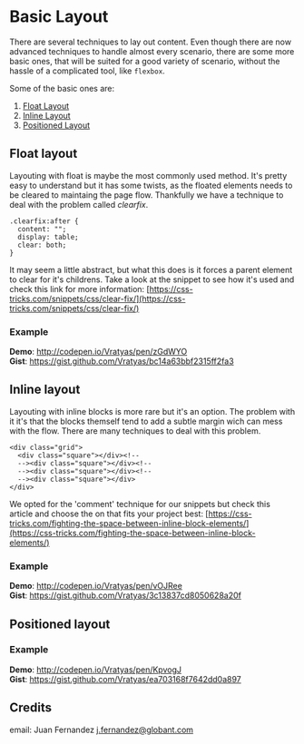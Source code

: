 # Basic Layout

There are several techniques to lay out content. Even though there are now advanced techniques to handle almost every scenario, there are some more basic ones, that will be suited for a good variety of scenario, without the hassle of a complicated tool, like `flexbox`.

Some of the basic ones are:

1. [Float Layout](#float-layout.md)
2. [Inline Layout](#inline-layout.md)
3. [Positioned Layout](#positioned-layout.md)

## Float layout

Layouting with float is maybe the most commonly used method. It's pretty easy to understand but it has some twists, as the floated elements needs to be cleared to maintaing the page flow. Thankfully we have a technique to deal with the problem called *clearfix*.
    
	.clearfix:after {
	  content: "";
	  display: table;
	  clear: both;
	}   

It may seem a little abstract, but what this does is it forces a parent element to clear for it's childrens. Take a look at the snippet to see how it's used and check this link for more information: [https://css-tricks.com/snippets/css/clear-fix/](https://css-tricks.com/snippets/css/clear-fix/)

### Example

__Demo__: http://codepen.io/Vratyas/pen/zGdWYO  
__Gist__: https://gist.github.com/Vratyas/bc14a63bbf2315ff2fa3

## Inline layout

Layouting with inline blocks is more rare but it's an option. The problem with it it's that the blocks themself tend to add a subtle margin wich can mess with the flow. There are many techniques to deal with this problem.

	<div class="grid">
	  <div class="square"></div><!--
	  --><div class="square"></div><!--
	  --><div class="square"></div><!--
	  --><div class="square"></div>
	</div>

We opted for the 'comment' technique for our snippets but check this article and choose the on that fits your project best: [https://css-tricks.com/fighting-the-space-between-inline-block-elements/](https://css-tricks.com/fighting-the-space-between-inline-block-elements/)

### Example

__Demo__: http://codepen.io/Vratyas/pen/vOJRee  
__Gist__: https://gist.github.com/Vratyas/3c13837cd8050628a20f  

## Positioned layout

### Example

__Demo__: http://codepen.io/Vratyas/pen/KpvogJ  
__Gist__: https://gist.github.com/Vratyas/ea703168f7642dd0a897  

## Credits

email: Juan Fernandez <j.fernandez@globant.com>
